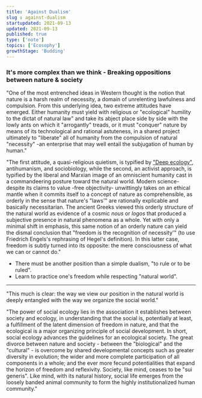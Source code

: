 ```yaml
---
title: 'Against Dualism'
slug : against-dualism
startupdated: 2021-09-13
updated: 2021-09-13
published: true
type: ['note']
topics: ['Ecosophy']
growthStage: 'Budding'
---
```

<Draft />

### It's more complex than we think - Breaking oppositions between nature & society 

<TwoCol maxwidth="1200px" alignItems="flex-start">

<ResearchItem title="The Philosophy of Social Ecology" link="https://theanarchistlibrary.org/library/murray-bookchin-the-philosophy-of-social-ecology" author="Murray Bookchin -  (1996)">

"One of the most entrenched ideas in Western thought is the notion that nature is a harsh realm of necessity, a domain of unrelenting lawfulness and compulsion. From this underlying idea, two extreme attitudes have emerged. Either humanity must yield with religious or "ecological" humility to the dictat of natural law" and take its abject place side by side with the lowly ants on which it "arrogantly" treads, or it must "conquer" nature by means of its technological and rational astuteness, in a shared project ultimately to "liberate" all of humanity from the compulsion of natural "necessity" -an enterprise that may well entail the subjugation of human by human."

</ResearchItem>

<ResearchItem title="The Philosophy of Social Ecology" link="https://theanarchistlibrary.org/library/murray-bookchin-the-philosophy-of-social-ecology" author="Murray Bookchin -  (1996)">

"The first attitude, a quasi-religious quietism, is typified by <a href="/deep-ecology">"Deep ecology"</a>, antihumanism, and sociobiology, while the second, an activist approach, is typified by the liberal and Marxian image of an omniscient humanity cast in a commandeering posture toward the natural world. Modern science-despite its claims to value -free objectivity- unwittingly takes on an ethical mantle when it commits itself to a concept of nature as comprehensible, as orderly in the sense that nature's "laws'" are rationally explicable and basically necessitarian. The ancient Greeks viewed this orderly structure of the natural world as evidence of a cosmic *nous* or *logos* that produced a subjective presence in natural phenomena as a whole. Yet with only a minimal shift in emphasis, this same notion of an orderly nature can yield the dismal conclusion that "freedom is the recognition of necessity'" (to use Friedrich Engels's rephrasing of Hegel's definition). In this latter case, freedom is subtly turned into its opposite: the mere consciousness of what we can or cannot do."

</ResearchItem>

- There must be another position than a simple dualism, "to rule or to be ruled".
- Learn to practice one's freedom while respecting "natural world".

---

<TwoCol maxwidth="1200px" alignItems="flex-start">

<ResearchItem title="The Philosophy of Social Ecology" link="https://theanarchistlibrary.org/library/murray-bookchin-the-philosophy-of-social-ecology" author="Murray Bookchin -  (1996)">

"This much is clear: the way we view our position in the natural world is deeply entangled with the way we organize the social world."

</ResearchItem>

<ResearchItem title="The Philosophy of Social Ecology" link="https://theanarchistlibrary.org/library/murray-bookchin-the-philosophy-of-social-ecology" author="Murray Bookchin -  (1996)">

"The power of social ecology lies in the association it establishes between society and ecology, in understanding that the social is, potentially at least, a fulfillment of the latent dimension of freedom in nature, and that the ecological is a major organizing principle of social development. In short, social ecology advances the guidelines for an ecological society. The great divorce between nature and society - between the "biological" and the "cultural" - is overcome by shared developmental concepts such as greater diversity in evolution; the wider and more complete participation of all components in a whole; and the ever more fecund potentialities that expand the horizon of freedom and reflexivity. Society, like mind, ceases to be "sui generis". Like mind, with its natural history, social life emerges from the loosely banded animal community to form the highly institutionalized human community."

</ResearchItem>
